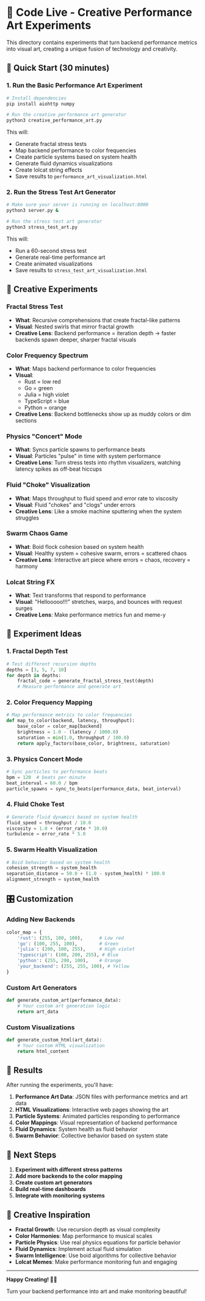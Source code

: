 # 🎨 Code Live - Creative Performance Art Experiments

This directory contains experiments that turn backend performance metrics into visual art, creating a unique fusion of technology and creativity.

## 🚀 Quick Start (30 minutes)

### 1. Run the Basic Performance Art Experiment

```bash
# Install dependencies
pip install aiohttp numpy

# Run the creative performance art generator
python3 creative_performance_art.py
```

This will:
- Generate fractal stress tests
- Map backend performance to color frequencies
- Create particle systems based on system health
- Generate fluid dynamics visualizations
- Create lolcat string effects
- Save results to `performance_art_visualization.html`

### 2. Run the Stress Test Art Generator

```bash
# Make sure your server is running on localhost:8000
python3 server.py &

# Run the stress test art generator
python3 stress_test_art.py
```

This will:
- Run a 60-second stress test
- Generate real-time performance art
- Create animated visualizations
- Save results to `stress_test_art_visualization.html`

## 🎨 Creative Experiments

### Fractal Stress Test
- **What**: Recursive comprehensions that create fractal-like patterns
- **Visual**: Nested swirls that mirror fractal growth
- **Creative Lens**: Backend performance = iteration depth → faster backends spawn deeper, sharper fractal visuals

### Color Frequency Spectrum
- **What**: Maps backend performance to color frequencies
- **Visual**: 
  - Rust = low red
  - Go = green  
  - Julia = high violet
  - TypeScript = blue
  - Python = orange
- **Creative Lens**: Backend bottlenecks show up as muddy colors or dim sections

### Physics "Concert" Mode
- **What**: Syncs particle spawns to performance beats
- **Visual**: Particles "pulse" in time with system performance
- **Creative Lens**: Turn stress tests into rhythm visualizers, watching latency spikes as off-beat hiccups

### Fluid "Choke" Visualization
- **What**: Maps throughput to fluid speed and error rate to viscosity
- **Visual**: Fluid "chokes" and "clogs" under errors
- **Creative Lens**: Like a smoke machine sputtering when the system struggles

### Swarm Chaos Game
- **What**: Boid flock cohesion based on system health
- **Visual**: Healthy system = cohesive swarm, errors = scattered chaos
- **Creative Lens**: Interactive art piece where errors = chaos, recovery = harmony

### Lolcat String FX
- **What**: Text transforms that respond to performance
- **Visual**: "Hellooooo!!!" stretches, warps, and bounces with request surges
- **Creative Lens**: Make performance metrics fun and meme-y

## 🎯 Experiment Ideas

### 1. Fractal Depth Test
```python
# Test different recursion depths
depths = [3, 5, 7, 10]
for depth in depths:
    fractal_code = generate_fractal_stress_test(depth)
    # Measure performance and generate art
```

### 2. Color Frequency Mapping
```python
# Map performance metrics to color frequencies
def map_to_color(backend, latency, throughput):
    base_color = color_map[backend]
    brightness = 1.0 - (latency / 1000.0)
    saturation = min(1.0, throughput / 100.0)
    return apply_factors(base_color, brightness, saturation)
```

### 3. Physics Concert Mode
```python
# Sync particles to performance beats
bpm = 120  # beats per minute
beat_interval = 60.0 / bpm
particle_spawns = sync_to_beats(performance_data, beat_interval)
```

### 4. Fluid Choke Test
```python
# Generate fluid dynamics based on system health
fluid_speed = throughput / 10.0
viscosity = 1.0 + (error_rate * 10.0)
turbulence = error_rate * 5.0
```

### 5. Swarm Health Visualization
```python
# Boid behavior based on system health
cohesion_strength = system_health
separation_distance = 50.0 + (1.0 - system_health) * 100.0
alignment_strength = system_health
```

## 🎛️ Customization

### Adding New Backends
```python
color_map = {
    'rust': (255, 100, 100),      # Low red
    'go': (100, 255, 100),        # Green  
    'julia': (200, 100, 255),     # High violet
    'typescript': (100, 200, 255), # Blue
    'python': (255, 200, 100),    # Orange
    'your_backend': (255, 255, 100), # Yellow
}
```

### Custom Art Generators
```python
def generate_custom_art(performance_data):
    # Your custom art generation logic
    return art_data
```

### Custom Visualizations
```python
def generate_custom_html(art_data):
    # Your custom HTML visualization
    return html_content
```

## 🎉 Results

After running the experiments, you'll have:

1. **Performance Art Data**: JSON files with performance metrics and art data
2. **HTML Visualizations**: Interactive web pages showing the art
3. **Particle Systems**: Animated particles responding to performance
4. **Color Mappings**: Visual representation of backend performance
5. **Fluid Dynamics**: System health as fluid behavior
6. **Swarm Behavior**: Collective behavior based on system state

## 🚀 Next Steps

1. **Experiment with different stress patterns**
2. **Add more backends to the color mapping**
3. **Create custom art generators**
4. **Build real-time dashboards**
5. **Integrate with monitoring systems**

## 🎨 Creative Inspiration

- **Fractal Growth**: Use recursion depth as visual complexity
- **Color Harmonies**: Map performance to musical scales
- **Particle Physics**: Use real physics equations for particle behavior
- **Fluid Dynamics**: Implement actual fluid simulation
- **Swarm Intelligence**: Use boid algorithms for collective behavior
- **Lolcat Memes**: Make performance monitoring fun and engaging

---

**Happy Creating! 🎨✨**

Turn your backend performance into art and make monitoring beautiful!

